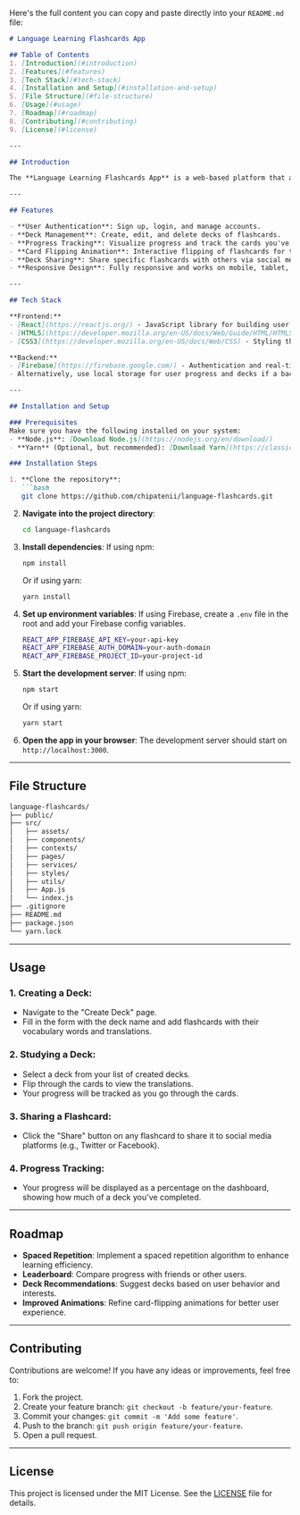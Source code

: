 Here's the full content you can copy and paste directly into your `README.md` file:

```markdown
# Language Learning Flashcards App

## Table of Contents
1. [Introduction](#introduction)
2. [Features](#features)
3. [Tech Stack](#tech-stack)
4. [Installation and Setup](#installation-and-setup)
5. [File Structure](#file-structure)
6. [Usage](#usage)
7. [Roadmap](#roadmap)
8. [Contributing](#contributing)
9. [License](#license)

---

## Introduction

The **Language Learning Flashcards App** is a web-based platform that allows users to create flashcards for learning new vocabulary in various languages. The app includes features such as user authentication, deck creation, progress tracking, and card flipping animations to make learning engaging and interactive. Users can create and share decks with others, view their progress, and customize their learning experience.

---

## Features

- **User Authentication**: Sign up, login, and manage accounts.
- **Deck Management**: Create, edit, and delete decks of flashcards.
- **Progress Tracking**: Visualize progress and track the cards you've already studied.
- **Card Flipping Animation**: Interactive flipping of flashcards for translations.
- **Deck Sharing**: Share specific flashcards with others via social media.
- **Responsive Design**: Fully responsive and works on mobile, tablet, and desktop devices.

---

## Tech Stack

**Frontend:**
- [React](https://reactjs.org/) - JavaScript library for building user interfaces.
- [HTML5](https://developer.mozilla.org/en-US/docs/Web/Guide/HTML/HTML5) - Markup language for structuring the app.
- [CSS3](https://developer.mozilla.org/en-US/docs/Web/CSS) - Styling the UI for responsive and animated designs.

**Backend:**
- [Firebase](https://firebase.google.com/) - Authentication and real-time database (optional).
- Alternatively, use local storage for user progress and decks if a backend is not required.

---

## Installation and Setup

### Prerequisites
Make sure you have the following installed on your system:
- **Node.js**: [Download Node.js](https://nodejs.org/en/download/)
- **Yarn** (Optional, but recommended): [Download Yarn](https://classic.yarnpkg.com/en/docs/install/)

### Installation Steps

1. **Clone the repository**:
   ```bash
   git clone https://github.com/chipatenii/language-flashcards.git
   ```

2. **Navigate into the project directory**:
   ```bash
   cd language-flashcards
   ```

3. **Install dependencies**:
   If using npm:
   ```bash
   npm install
   ```
   Or if using yarn:
   ```bash
   yarn install
   ```

4. **Set up environment variables**:
   If using Firebase, create a `.env` file in the root and add your Firebase config variables.

   ```bash
   REACT_APP_FIREBASE_API_KEY=your-api-key
   REACT_APP_FIREBASE_AUTH_DOMAIN=your-auth-domain
   REACT_APP_FIREBASE_PROJECT_ID=your-project-id
   ```

5. **Start the development server**:
   If using npm:
   ```bash
   npm start
   ```
   Or if using yarn:
   ```bash
   yarn start
   ```

6. **Open the app in your browser**:
   The development server should start on `http://localhost:3000`.

---

## File Structure

```bash
language-flashcards/
├── public/
├── src/
│   ├── assets/
│   ├── components/
│   ├── contexts/
│   ├── pages/
│   ├── services/
│   ├── styles/
│   ├── utils/
│   ├── App.js
│   └── index.js
├── .gitignore
├── README.md
├── package.json
└── yarn.lock
```

---

## Usage

### 1. **Creating a Deck**:
   - Navigate to the "Create Deck" page.
   - Fill in the form with the deck name and add flashcards with their vocabulary words and translations.

### 2. **Studying a Deck**:
   - Select a deck from your list of created decks.
   - Flip through the cards to view the translations.
   - Your progress will be tracked as you go through the cards.

### 3. **Sharing a Flashcard**:
   - Click the "Share" button on any flashcard to share it to social media platforms (e.g., Twitter or Facebook).

### 4. **Progress Tracking**:
   - Your progress will be displayed as a percentage on the dashboard, showing how much of a deck you've completed.

---

## Roadmap

- **Spaced Repetition**: Implement a spaced repetition algorithm to enhance learning efficiency.
- **Leaderboard**: Compare progress with friends or other users.
- **Deck Recommendations**: Suggest decks based on user behavior and interests.
- **Improved Animations**: Refine card-flipping animations for better user experience.

---

## Contributing

Contributions are welcome! If you have any ideas or improvements, feel free to:
1. Fork the project.
2. Create your feature branch: `git checkout -b feature/your-feature`.
3. Commit your changes: `git commit -m 'Add some feature'`.
4. Push to the branch: `git push origin feature/your-feature`.
5. Open a pull request.

---

## License

This project is licensed under the MIT License. See the [LICENSE](LICENSE) file for details.
```
